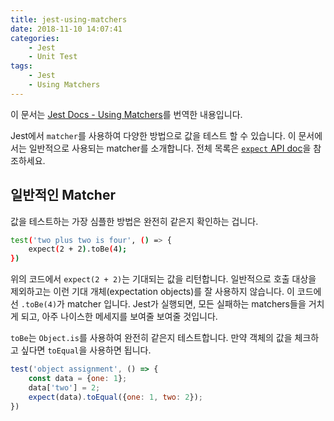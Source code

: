 ```yaml
---
title: jest-using-matchers
date: 2018-11-10 14:07:41
categories:
    - Jest
    - Unit Test
tags:
    - Jest
    - Using Matchers
---
```


이 문서는 [Jest Docs - Using Matchers](https://jestjs.io/docs/en/using-matchers)를 번역한 내용입니다.

Jest에서 `matcher`를 사용하여 다양한 방법으로 값을 테스트 할 수 있습니다. 이 문서에서는 일반적으로 사용되는 matcher를 소개합니다. 전체 목록은 [`expect` API doc](https://jestjs.io/docs/en/expect)을 참조하세요. 

## 일반적인 Matcher
값을 테스트하는 가장 심플한 방법은 완전히 같은지 확인하는 겁니다.
``` bash
test('two plus two is four', () => {
    expect(2 + 2).toBe(4);
})
```
위의 코드에서 `expect(2 + 2)`는 기대되는 값을 리턴합니다. 
일반적으로 호출 대상을 제외하고는 이런 기대 개체(expectation objects)를 잘 사용하지 않습니다.
이 코드에선 `.toBe(4)`가 matcher 입니다.
Jest가 실행되면, 모든 실패하는 matchers들을 거치게 되고, 아주 나이스한 메세지를 보여줄 보여줄 것입니다.



`toBe`는 `Object.is`를 사용하여 완전히 같은지 테스트합니다. 만약 객체의 값을 체크하고 싶다면 `toEqual`을 사용하면 됩니다.
``` javascript
test('object assignment', () => {
    const data = {one: 1};
    data['two'] = 2;
    expect(data).toEqual({one: 1, two: 2});
})
```

